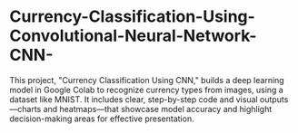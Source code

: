 # Currency-Classification-Using-Convolutional-Neural-Network-CNN-
This project, "Currency Classification Using CNN," builds a deep learning model in Google Colab to recognize currency types from images, using a dataset like MNIST. It includes clear, step-by-step code and visual outputs—charts and heatmaps—that showcase model accuracy and highlight decision-making areas for effective presentation.
